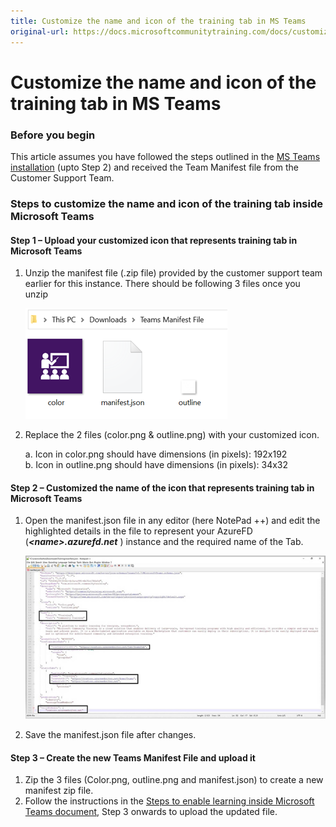 ```yaml
---
title: Customize the name and icon of the training tab in MS Teams
original-url: https://docs.microsoftcommunitytraining.com/docs/customize-the-name-and-icon-of-the-training-tab-in-ms-teams
---
```


# Customize the name and icon of the training tab in MS Teams

### **Before you begin**
This article assumes you have followed the steps outlined in the [MS Teams installation](/docs/create-teams-app-for-your-training-portal) (upto Step 2) and received the Team Manifest file from the Customer Support Team.

### **Steps to customize the name and icon of the training tab inside Microsoft Teams**

#### Step 1 – Upload your customized icon that represents training tab in Microsoft Teams

1. Unzip the manifest file (.zip file) provided by the customer support team earlier for this instance. There should be following 3 files once you unzip

   ![image.png](../../media/image%28358%29.png)
 
2. Replace the 2 files (color.png & outline.png) with your customized icon.
 
   a. Icon in color.png should have dimensions (in pixels): 192x192  
   b. Icon in outline.png should have dimensions (in pixels): 34x32

#### Step 2 – Customized the name of the icon that represents training tab in Microsoft Teams

1. Open the manifest.json file in any editor (here NotePad ++) and edit the highlighted details in the file to represent your AzureFD (***\<name>.azurefd.net*** ) instance and the required name of the Tab.

   ![image.png](../../media/image%28359%29.png)
 
2. Save the manifest.json file after changes. 

#### Step 3 – Create the new Teams Manifest File and upload it
1. Zip the 3 files (Color.png, outline.png and manifest.json) to create a new manifest zip file.
2. Follow the instructions in the [Steps to enable learning inside Microsoft Teams document](/docs/create-teams-app-for-your-training-portal), Step 3 onwards to upload the updated file.

